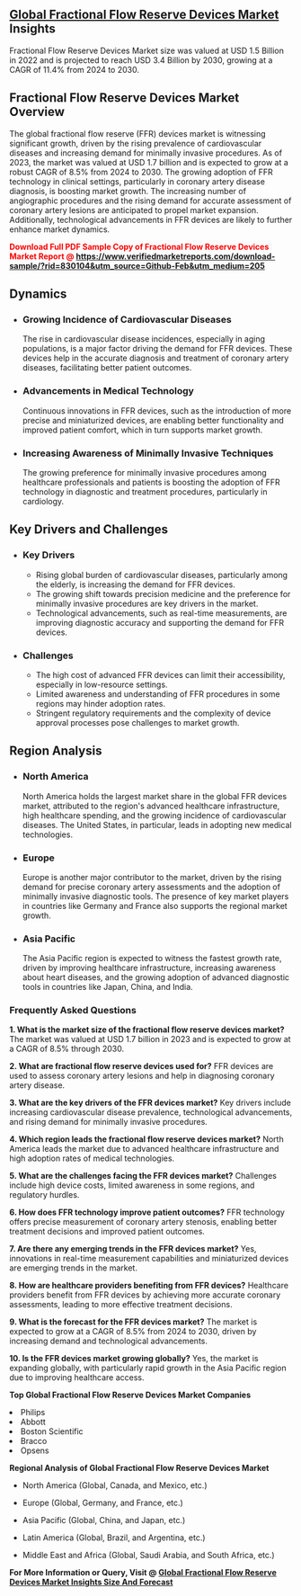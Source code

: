 <h2><a href="https://www.verifiedmarketreports.com/download-sample/?rid=830104&amp;utm_source=Github&amp;utm_medium=205" target="_blank">Global Fractional Flow Reserve Devices Market</a> Insights</h2><p>Fractional Flow Reserve Devices Market size was valued at USD 1.5 Billion in 2022 and is projected to reach USD 3.4 Billion by 2030, growing at a CAGR of 11.4% from 2024 to 2030.</p><p> <h2>Fractional Flow Reserve Devices Market Overview</h2> <p>The global fractional flow reserve (FFR) devices market is witnessing significant growth, driven by the rising prevalence of cardiovascular diseases and increasing demand for minimally invasive procedures. As of 2023, the market was valued at USD 1.7 billion and is expected to grow at a robust CAGR of 8.5% from 2024 to 2030. The growing adoption of FFR technology in clinical settings, particularly in coronary artery disease diagnosis, is boosting market growth. The increasing number of angiographic procedures and the rising demand for accurate assessment of coronary artery lesions are anticipated to propel market expansion. Additionally, technological advancements in FFR devices are likely to further enhance market dynamics.</p> <p><b><p><span class=""><span style="color: #ff0000;"><strong>Download Full PDF Sample Copy of Fractional Flow Reserve Devices Market Report</strong> @ </span><a href="https://www.verifiedmarketreports.com/download-sample/?rid=830104&amp;utm_source=Github-Feb&amp;utm_medium=205" target="_blank">https://www.verifiedmarketreports.com/download-sample/?rid=830104&amp;utm_source=Github-Feb&amp;utm_medium=205</a></span></p></b></p> <h2>Dynamics</h2> <ul> <li><h3>Growing Incidence of Cardiovascular Diseases</h3> The rise in cardiovascular disease incidences, especially in aging populations, is a major factor driving the demand for FFR devices. These devices help in the accurate diagnosis and treatment of coronary artery diseases, facilitating better patient outcomes.</li> <li><h3>Advancements in Medical Technology</h3> Continuous innovations in FFR devices, such as the introduction of more precise and miniaturized devices, are enabling better functionality and improved patient comfort, which in turn supports market growth.</li> <li><h3>Increasing Awareness of Minimally Invasive Techniques</h3> The growing preference for minimally invasive procedures among healthcare professionals and patients is boosting the adoption of FFR technology in diagnostic and treatment procedures, particularly in cardiology.</li> </ul> <h2>Key Drivers and Challenges</h2> <ul> <li><h3>Key Drivers</h3> <ul> <li>Rising global burden of cardiovascular diseases, particularly among the elderly, is increasing the demand for FFR devices.</li> <li>The growing shift towards precision medicine and the preference for minimally invasive procedures are key drivers in the market.</li> <li>Technological advancements, such as real-time measurements, are improving diagnostic accuracy and supporting the demand for FFR devices.</li> </ul> </li> <li><h3>Challenges</h3> <ul> <li>The high cost of advanced FFR devices can limit their accessibility, especially in low-resource settings.</li> <li>Limited awareness and understanding of FFR procedures in some regions may hinder adoption rates.</li> <li>Stringent regulatory requirements and the complexity of device approval processes pose challenges to market growth.</li> </ul> </li> </ul> <h2>Region Analysis</h2> <ul> <li><h3>North America</h3> North America holds the largest market share in the global FFR devices market, attributed to the region's advanced healthcare infrastructure, high healthcare spending, and the growing incidence of cardiovascular diseases. The United States, in particular, leads in adopting new medical technologies.</li> <li><h3>Europe</h3> Europe is another major contributor to the market, driven by the rising demand for precise coronary artery assessments and the adoption of minimally invasive diagnostic tools. The presence of key market players in countries like Germany and France also supports the regional market growth.</li> <li><h3>Asia Pacific</h3> The Asia Pacific region is expected to witness the fastest growth rate, driven by improving healthcare infrastructure, increasing awareness about heart diseases, and the growing adoption of advanced diagnostic tools in countries like Japan, China, and India.</li> </ul> <h3>Frequently Asked Questions</h3> <p><b>1. What is the market size of the fractional flow reserve devices market?</b> The market was valued at USD 1.7 billion in 2023 and is expected to grow at a CAGR of 8.5% through 2030.</p> <p><b>2. What are fractional flow reserve devices used for?</b> FFR devices are used to assess coronary artery lesions and help in diagnosing coronary artery disease.</p> <p><b>3. What are the key drivers of the FFR devices market?</b> Key drivers include increasing cardiovascular disease prevalence, technological advancements, and rising demand for minimally invasive procedures.</p> <p><b>4. Which region leads the fractional flow reserve devices market?</b> North America leads the market due to advanced healthcare infrastructure and high adoption rates of medical technologies.</p> <p><b>5. What are the challenges facing the FFR devices market?</b> Challenges include high device costs, limited awareness in some regions, and regulatory hurdles.</p> <p><b>6. How does FFR technology improve patient outcomes?</b> FFR technology offers precise measurement of coronary artery stenosis, enabling better treatment decisions and improved patient outcomes.</p> <p><b>7. Are there any emerging trends in the FFR devices market?</b> Yes, innovations in real-time measurement capabilities and miniaturized devices are emerging trends in the market.</p> <p><b>8. How are healthcare providers benefiting from FFR devices?</b> Healthcare providers benefit from FFR devices by achieving more accurate coronary assessments, leading to more effective treatment decisions.</p> <p><b>9. What is the forecast for the FFR devices market?</b> The market is expected to grow at a CAGR of 8.5% from 2024 to 2030, driven by increasing demand and technological advancements.</p> <p><b>10. Is the FFR devices market growing globally?</b> Yes, the market is expanding globally, with particularly rapid growth in the Asia Pacific region due to improving healthcare access.</p> </p><p><strong>Top Global Fractional Flow Reserve Devices Market Companies</strong></p><div data-test-id=""><p><li>Philips</li><li> Abbott</li><li> Boston Scientific</li><li> Bracco</li><li> Opsens</li></p><div><strong>Regional Analysis of&nbsp;Global Fractional Flow Reserve Devices Market</strong></div><ul><li dir="ltr"><p dir="ltr">North America&nbsp;(Global, Canada, and Mexico, etc.)</p></li><li dir="ltr"><p dir="ltr">Europe (Global, Germany, and France, etc.)</p></li><li dir="ltr"><p dir="ltr">Asia Pacific&nbsp;(Global, China, and Japan, etc.)</p></li><li dir="ltr"><p dir="ltr">Latin America&nbsp;(Global, Brazil, and Argentina, etc.)</p></li><li dir="ltr">Middle East and Africa&nbsp;(Global, Saudi Arabia, and South Africa, etc.)</li></ul><p><strong>For More Information or Query, Visit @&nbsp;</strong><strong><a href="https://www.verifiedmarketreports.com/product/fractional-flow-reserve-devices-market/?utm_source=Github&amp;utm_medium=205" target="_blank">Global Fractional Flow Reserve Devices Market Insights Size And Forecast</a></strong></p></div>
